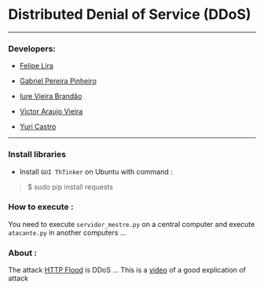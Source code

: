 
#  Distributed Denial of Service (DDoS)
___________________________________________________________________________________________________________________________________________

### Developers:

- [Felipe Lira](https://github.com/liraf)

- [Gabriel Pereira Pinheiro](https://github.com/gabrielpereirapinheiro)

- [Iure Vieira Brandão](https://github.com/iurebrandao)

- [Victor Araujo Vieira](https://github.com/IceVct)

- [Yuri Castro](https://github.com/Yuri-Castro)

__________________________________________________________________________________________________________________________________________

### Install libraries

- Install ```GUI ThTinker``` on Ubuntu with command :

> $ sudo pip install requests

### How to execute :

You need to execute ```servidor_mestre.py``` on a central computer and execute ```atacante.py``` in another computers ...


### About :

The attack [HTTP Flood](https://en.wikipedia.org/wiki/HTTP_Flood) is DDoS ...
This is a [video](https://www.youtube.com/watch?v=BzgsT-_GC4Q) of a good explication of attack 
